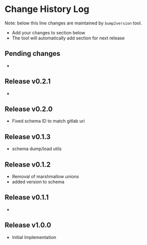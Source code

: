 Change History Log
==================
Note: below this line changes are maintained by `bump2version` tool.

* Add your changes to section below
* The tool will automatically add section for next release

Pending changes
---------------

*

Release v0.2.1
---------------

*

Release v0.2.0
---------------

* Fixed schema ID to match gitlab uri

Release v0.1.3
---------------

* schema dump/load utils 

Release v0.1.2
---------------

* Removal of marshmallow unions
* added version to schema

Release v0.1.1
---------------

*

Release v1.0.0
---------------

* Initial Implementation
